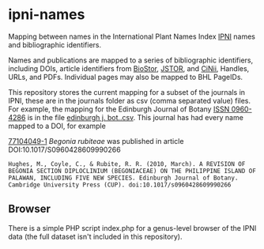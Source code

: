 # ipni-names

Mapping between names in the International Plant Names Index [IPNI](http://www.ipni.org) names and bibliographic identifiers.

Names and publications are mapped to a series of bibliographic identifiers, including DOIs, article identifiers from [BioStor](http://biostor.org), [JSTOR](http://jstor.org), and [CiNii](http://ci.nii.ac.jp), Handles, URLs, and PDFs. Individual pages may also be mapped to BHL PageIDs.

This repository stores the current mapping for a subset of the  journals in IPNI, these are in the journals folder as csv (comma separated value) files. For example, the mapping for the Edinburgh Journal of Botany [ISSN 0960-4286](http://www.worldcat.org/issn/0960-4286) is in the file [edinburgh j. bot..csv](https://github.com/rdmpage/ipni-names/blob/master/journals/edinburgh_j._bot..csv). This journal has had every name mapped to a DOI, for example

[77104049-1](http://www.ipni.org/ipni/idPlantNameSearch.do?id=77104049-1) _Begonia rubiteae_ was published in article DOI:10.1017/S0960428609990266

```
Hughes, M., Coyle, C., & Rubite, R. R. (2010, March). A REVISION OF BEGONIA SECTION DIPLOCLINIUM (BEGONIACEAE) ON THE PHILIPPINE ISLAND OF PALAWAN, INCLUDING FIVE NEW SPECIES. Edinburgh Journal of Botany. Cambridge University Press (CUP). doi:10.1017/s0960428609990266
```

## Browser

There is a simple PHP script index.php for a genus-level browser of the IPNI data (the full dataset isn't included in this repository).



